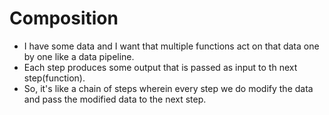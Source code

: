 # Composition

- I have some data and I want that multiple functions act on that data one by one like a data pipeline.
- Each step produces some output that is passed as input to th next step(function).
- So, it's like a chain of steps wherein every step we do modify the data and pass the modified data to the next step.
